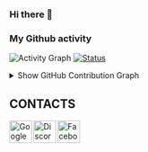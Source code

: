 ### Hi there 👋


### My Github activity

![Activity Graph](https://github-readme-stats.vercel.app/api?username=Thomas-DEV7&count_private=true)
[![Status](https://github-readme-streak-stats.herokuapp.com/?user=Thomas-DEV7&theme=chartreuse-dark)](https://github.com/jdkeds)

<details>
  <summary>Show GitHub Contribution Graph</summary>
  <img src="https://activity-graph.herokuapp.com/graph?username=Thomas-DEV7&theme=github" />
</details>

## CONTACTS
[<img align="left" alt="Google" width="40px" src="https://icons-for-free.com/iconfiles/png/512/email+gmail+google+internet+message+icon-1320192780259745073.png" />][Gmail]
[<img align="left" alt="Discord" width="40px" src="https://icons-for-free.com/iconfiles/png/512/discord-1329858313674015658.png" />][Discord]
[<img align="left" alt="Facebook" width="40px" src="https://icons-for-free.com/iconfiles/png/512/linkedin+social+icon-1320194697507520114.png" />][Skype]



<br /><br /><br />
---


[Gmail]: mailto:thomas.felip16@gmail.com
[Skype]: https://join.skype.com/invite/
[Discord]: https://www.linkedin.com/in/thomas-felipe-a9b773147/

<!--
**Thomas Bastos** is a ✨ _special_ ✨ repository because its `README.md` (this file) appears on your GitHub profile.
Here are some ideas to get you started:
- 🔭 I’m currently working on ...
- 🌱 I’m currently learning ...
- 👯 I’m looking to collaborate on ...
- 🤔 I’m looking for help with ...
- 💬 Ask me about ...
- 📫 How to reach me: ...
- 😄 Pronouns: ...
- ⚡ Fun fact: ...
-->
